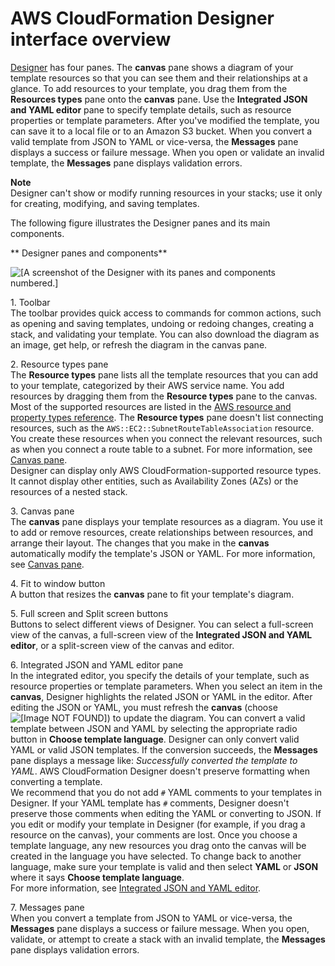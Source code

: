 # AWS CloudFormation Designer interface overview<a name="working-with-templates-cfn-designer-overview"></a>

[Designer](https://console.aws.amazon.com/cloudformation/designer) has four panes\. The **canvas** pane shows a diagram of your template resources so that you can see them and their relationships at a glance\. To add resources to your template, you drag them from the **Resources types** pane onto the **canvas** pane\. Use the **Integrated JSON and YAML editor** pane to specify template details, such as resource properties or template parameters\. After you've modified the template, you can save it to a local file or to an Amazon S3 bucket\. When you convert a valid template from JSON to YAML or vice\-versa, the **Messages** pane displays a success or failure message\. When you open or validate an invalid template, the **Messages** pane displays validation errors\.

**Note**  
Designer can't show or modify running resources in your stacks; use it only for creating, modifying, and saving templates\.

The following figure illustrates the Designer panes and its main components\.

** Designer panes and components**

![\[A screenshot of the Designer with its panes and components numbered.\]](http://docs.aws.amazon.com/AWSCloudFormation/latest/UserGuide/images/designer-overview.png)

1\. Toolbar  
The toolbar provides quick access to commands for common actions, such as opening and saving templates, undoing or redoing changes, creating a stack, and validating your template\. You can also download the diagram as an image, get help, or refresh the diagram in the canvas pane\.

2\. Resource types pane  
The **Resource types** pane lists all the template resources that you can add to your template, categorized by their AWS service name\. You add resources by dragging them from the **Resource types** pane to the canvas\. Most of the supported resources are listed in the [AWS resource and property types reference](aws-template-resource-type-ref.md)\. The **Resource types** pane doesn't list connecting resources, such as the `AWS::EC2::SubnetRouteTableAssociation` resource\. You create these resources when you connect the relevant resources, such as when you connect a route table to a subnet\. For more information, see [Canvas pane](working-with-templates-cfn-designer-canvas-details.md)\.  
Designer can display only AWS CloudFormation\-supported resource types\. It cannot display other entities, such as Availability Zones \(AZs\) or the resources of a nested stack\.

3\. Canvas pane  
The **canvas** pane displays your template resources as a diagram\. You use it to add or remove resources, create relationships between resources, and arrange their layout\. The changes that you make in the **canvas** automatically modify the template's JSON or YAML\. For more information, see [Canvas pane](working-with-templates-cfn-designer-canvas-details.md)\.

4\. Fit to window button  
A button that resizes the **canvas** pane to fit your template's diagram\.

5\. Full screen and Split screen buttons  
Buttons to select different views of Designer\. You can select a full\-screen view of the canvas, a full\-screen view of the **Integrated JSON and YAML editor**, or a split\-screen view of the canvas and editor\.

6\. Integrated JSON and YAML editor pane  
In the integrated editor, you specify the details of your template, such as resource properties or template parameters\. When you select an item in the **canvas**, Designer highlights the related JSON or YAML in the editor\. After editing the JSON or YAML, you must refresh the **canvas** \(choose ![\[Image NOT FOUND\]](http://docs.aws.amazon.com/AWSCloudFormation/latest/UserGuide/images/designer-refresh.png)\) to update the diagram\. You can convert a valid template between JSON and YAML by selecting the appropriate radio button in **Choose template language**\. Designer can only convert valid YAML or valid JSON templates\. If the conversion succeeds, the **Messages** pane displays a message like: *Successfully converted the template to YAML*\. AWS CloudFormation Designer doesn't preserve formatting when converting a template\.  
We recommend that you do not add `#` YAML comments to your templates in Designer\. If your YAML template has `#` comments, Designer doesn't preserve those comments when editing the YAML or converting to JSON\. If you edit or modify your template in Designer \(for example, if you drag a resource on the canvas\), your comments are lost\.
Once you choose a template language, any new resources you drag onto the canvas will be created in the language you have selected\. To change back to another language, make sure your template is valid and then select **YAML** or **JSON** where it says **Choose template language**\.  
For more information, see [Integrated JSON and YAML editor](working-with-templates-cfn-designer-json-editor.md)\.

7\. Messages pane  
When you convert a template from JSON to YAML or vice\-versa, the **Messages** pane displays a success or failure message\. When you open, validate, or attempt to create a stack with an invalid template, the **Messages** pane displays validation errors\.